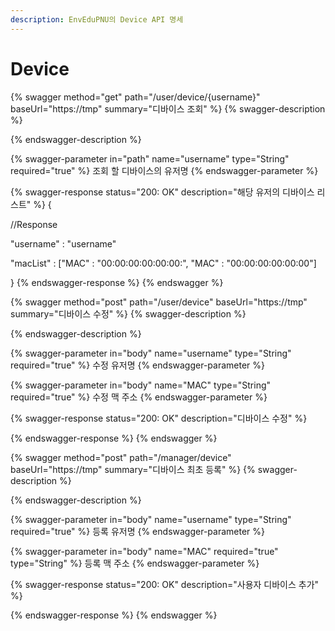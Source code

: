 ```yaml
---
description: EnvEduPNU의 Device API 명세
---
```


# Device

{% swagger method="get" path="/user/device/{username}" baseUrl="https://tmp" summary="디바이스 조회" %}
{% swagger-description %}

{% endswagger-description %}

{% swagger-parameter in="path" name="username" type="String" required="true" %}
조회 할 디바이스의  유저명
{% endswagger-parameter %}

{% swagger-response status="200: OK" description="해당 유저의 디바이스 리스트" %}
{

&#x20;   //Response

&#x20;   "username" : "username"

&#x20;   "macList" : \["MAC" : "00:00:00:00:00:00:", "MAC" : "00:00:00:00:00:00"]

}
{% endswagger-response %}
{% endswagger %}

{% swagger method="post" path="/user/device" baseUrl="https://tmp" summary="디바이스 수정" %}
{% swagger-description %}

{% endswagger-description %}

{% swagger-parameter in="body" name="username" type="String" required="true" %}
수정 유저명
{% endswagger-parameter %}

{% swagger-parameter in="body" name="MAC" type="String" required="true" %}
수정 맥 주소
{% endswagger-parameter %}

{% swagger-response status="200: OK" description="디바이스 수정" %}

{% endswagger-response %}
{% endswagger %}

{% swagger method="post" path="/manager/device" baseUrl="https://tmp" summary="디바이스 최초 등록" %}
{% swagger-description %}

{% endswagger-description %}

{% swagger-parameter in="body" name="username" type="String" required="true" %}
등록 유저명
{% endswagger-parameter %}

{% swagger-parameter in="body" name="MAC" required="true" type="String" %}
등록 맥 주소
{% endswagger-parameter %}

{% swagger-response status="200: OK" description="사용자 디바이스 추가" %}

{% endswagger-response %}
{% endswagger %}
